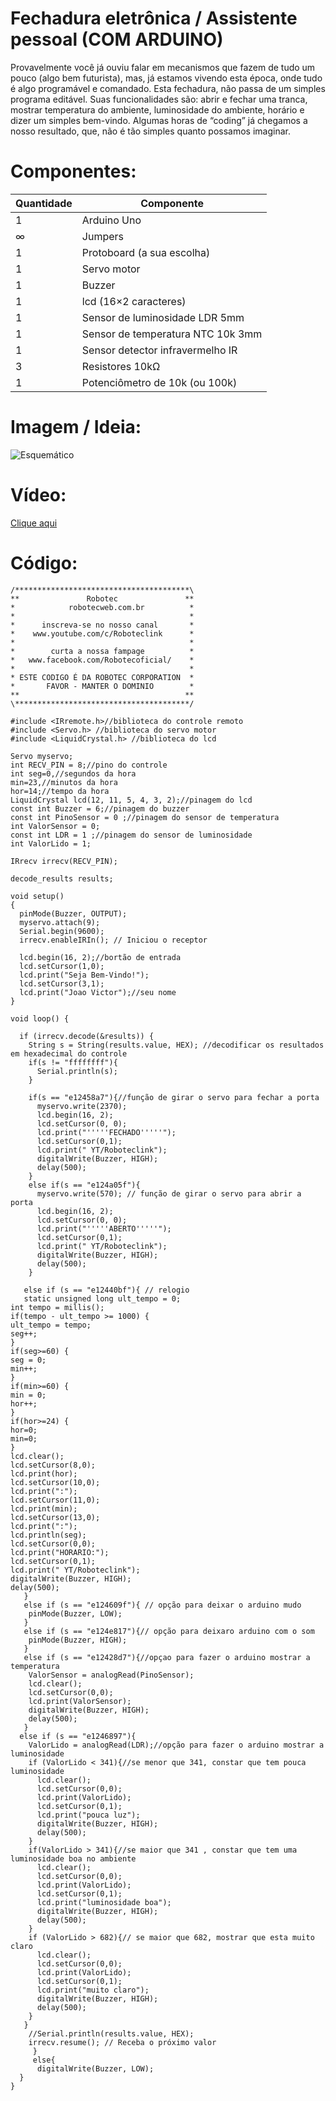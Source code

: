 # Fechadura eletrônica / Assistente pessoal (COM ARDUINO)

Provavelmente você já ouviu falar em mecanismos que fazem de tudo um pouco (algo bem futurista), mas, já estamos vivendo esta época, onde tudo é algo programável e comandado. Esta fechadura, não passa de um simples programa editável. Suas funcionalidades são: abrir e fechar uma tranca, mostrar temperatura do ambiente, luminosidade do ambiente, horário e dizer um simples bem-vindo.  Algumas horas de “coding” já chegamos a nosso resultado, que, não é tão simples quanto possamos imaginar. 

# Componentes:
| Quantidade | Componente |
| ---------- | ---------- | 
| 1 | Arduino Uno |
| ∞ | Jumpers |
| 1 | Protoboard (a sua escolha) |
| 1 | Servo motor |
| 1 | Buzzer |
| 1 | lcd (16×2 caracteres) |
| 1 | Sensor de luminosidade LDR 5mm |
| 1 | Sensor de temperatura NTC 10k 3mm |
| 1 | Sensor detector infravermelho IR |
| 3 | Resistores 10kΩ |
| 1 | Potenciômetro de 10k (ou 100k) |

# Imagem / Ideia:

![Esquemático](https://github.com/vicpb/robotec-projects/blob/master/int_lock_assist/Fechadura-eletronica.jpeg)

# Vídeo:
[Clique aqui](https://youtu.be/csXSZ7oqHQA)

# Código: 

```
/***************************************\ 
**               Robotec               ** 
*            robotecweb.com.br          * 
*                                       *
*      inscreva-se no nosso canal       *
*    www.youtube.com/c/Roboteclink      *
*                                       *
*        curta a nossa fampage          *
*   www.facebook.com/Robotecoficial/    *
*                                       *
* ESTE CODIGO É DA ROBOTEC CORPORATION  * 
*       FAVOR - MANTER O DOMINIO        *
**                                     ** 
\***************************************/
 
#include <IRremote.h>//biblioteca do controle remoto
#include <Servo.h> //biblioteca do servo motor
#include <LiquidCrystal.h> //biblioteca do lcd
 
Servo myservo;
int RECV_PIN = 8;//pino do controle
int seg=0,//segundos da hora
min=23,//minutos da hora
hor=14;//tempo da hora
LiquidCrystal lcd(12, 11, 5, 4, 3, 2);//pinagem do lcd
const int Buzzer = 6;//pinagem do buzzer
const int PinoSensor = 0 ;//pinagem do sensor de temperatura
int ValorSensor = 0;
const int LDR = 1 ;//pinagem do sensor de luminosidade
int ValorLido = 1;
 
IRrecv irrecv(RECV_PIN);
 
decode_results results;
 
void setup()
{
  pinMode(Buzzer, OUTPUT);
  myservo.attach(9);
  Serial.begin(9600);
  irrecv.enableIRIn(); // Iniciou o receptor
 
  lcd.begin(16, 2);//bortão de entrada
  lcd.setCursor(1,0);
  lcd.print("Seja Bem-Vindo!");
  lcd.setCursor(3,1);
  lcd.print("Joao Victor");//seu nome
}
 
void loop() {
 
  if (irrecv.decode(&results)) {
    String s = String(results.value, HEX); //decodificar os resultados em hexadecimal do controle 
    if(s != "ffffffff"){
      Serial.println(s);
    }
 
    if(s == "e12458a7"){//função de girar o servo para fechar a porta
      myservo.write(2370);
      lcd.begin(16, 2); 
      lcd.setCursor(0, 0);
      lcd.print("'''''FECHADO'''''");
      lcd.setCursor(0,1);
      lcd.print(" YT/Roboteclink");
      digitalWrite(Buzzer, HIGH);
      delay(500); 
    }
    else if(s == "e124a05f"){
      myservo.write(570); // função de girar o servo para abrir a porta
      lcd.begin(16, 2); 
      lcd.setCursor(0, 0);
      lcd.print("'''''ABERTO'''''");
      lcd.setCursor(0,1);
      lcd.print(" YT/Roboteclink");
      digitalWrite(Buzzer, HIGH);
      delay(500); 
    }
 
   else if (s == "e12440bf"){ // relogio
   static unsigned long ult_tempo = 0;
int tempo = millis();
if(tempo - ult_tempo >= 1000) {
ult_tempo = tempo;
seg++;
}
if(seg>=60) {
seg = 0;
min++;
}
if(min>=60) {
min = 0;
hor++;
}
if(hor>=24) {
hor=0;
min=0;
}
lcd.clear();
lcd.setCursor(8,0);
lcd.print(hor);
lcd.setCursor(10,0);
lcd.print(":");
lcd.setCursor(11,0);
lcd.print(min);
lcd.setCursor(13,0);
lcd.print(":");
lcd.println(seg);
lcd.setCursor(0,0);
lcd.print("HORARIO:");
lcd.setCursor(0,1);
lcd.print(" YT/Roboteclink");
digitalWrite(Buzzer, HIGH);
delay(500); 
   }
   else if (s == "e124609f"){ // opção para deixar o arduino mudo
    pinMode(Buzzer, LOW);
   }
   else if (s == "e124e817"){// opção para deixaro arduino com o som
    pinMode(Buzzer, HIGH);
   }
   else if (s == "e12428d7"){//opçao para fazer o arduino mostrar a temperatura
    ValorSensor = analogRead(PinoSensor);
    lcd.clear();
    lcd.setCursor(0,0);
    lcd.print(ValorSensor);
    digitalWrite(Buzzer, HIGH);
    delay(500);
   }
  else if (s == "e1246897"){
    ValorLido = analogRead(LDR);//opção para fazer o arduino mostrar a luminosidade
    if (ValorLido < 341){//se menor que 341, constar que tem pouca luminosidade
      lcd.clear();
      lcd.setCursor(0,0);
      lcd.print(ValorLido);
      lcd.setCursor(0,1);
      lcd.print("pouca luz");
      digitalWrite(Buzzer, HIGH);
      delay(500);
    }
    if(ValorLido > 341){//se maior que 341 , constar que tem uma luminosidade boa no ambiente
      lcd.clear();
      lcd.setCursor(0,0);
      lcd.print(ValorLido);
      lcd.setCursor(0,1);
      lcd.print("luminosidade boa");
      digitalWrite(Buzzer, HIGH);
      delay(500);
    }
    if (ValorLido > 682){// se maior que 682, mostrar que esta muito claro
      lcd.clear();
      lcd.setCursor(0,0);
      lcd.print(ValorLido);
      lcd.setCursor(0,1);
      lcd.print("muito claro");
      digitalWrite(Buzzer, HIGH);
      delay(500);
    }
   }
    //Serial.println(results.value, HEX);
    irrecv.resume(); // Receba o próximo valor
     }
     else{
      digitalWrite(Buzzer, LOW);
  }
}
```